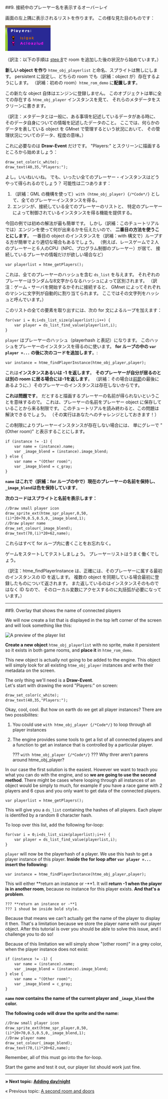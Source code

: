 ##9. 接続中のプレーヤー名を表示するオーバーレイ

画面の左上隅に表示されるリストを作ります。
この様な見た目のものです：

![プレーヤー・リストの表示例](../images/3.PNG)

（訳注：以下の手順は [step 8](../tutorial/8_doors)で room を追加した後の状況から始めています。）

**新しい object を作り** ``htme_obj_playerlist`` と命名、スプライトは無しにします。
persistent に設定し、どちらの room でも（訳補：object が）存在するようにします。
（訳補：初めの room）``htme_rom_demo`` に**配置します**。

この新たな object 自体はエンジンに登録しません。
このオブジェクトは単に全ての存在する ``htme_obj_player`` インスタンスを見て、
それらのメタデータをスクリーンに書きます。

（訳注：メタデータとは一般に、ある事項を記述しているデータがある時に、
そのデータ自身についての情報を記述したデータのこと。
ここでは、何らかのデータを表している object を GMnet で管理するという状況において、
その管理状況についてのデータ、程度の意味。）

これに必要なのは **Draw-Event** だけです。
"Players:" とスクリーンに描画するところから始めましょう：
```gml
draw_set_color(c_white);
draw_text(40,35,"Players:");
```

よし。いいねいいね。
でも、いったい全てのプレーヤー・インスタンスはどうやって得られるのでしょう？
可能性は二つあります：

1. （訳補：GML の機構を使って）``with (htme_obj_player) {/*Code*/}`` として、全てのプレーヤーインスタンスを得る。
2. エンジンが、接続している全てのプレーヤーのリストと、
   特定のプレーヤーによって制御されているインスタンスを得る機能を提供する。

今回の例では初めの解法が最も簡単です。
しかし（訳補：このチュートリアルでは）エンジンを使って何が出来るかを伝えたいので、
**二番目の方法を使うことにします**。
一番目の object のインスタンスを（訳補：with 構文で）ループする方が簡単でより適切な場合もあるでしょう。
（例えば、レースゲームで２人のプレーヤーと６人のCPU（NPC、プログラム制御のプレーヤー）が居て、
接続しているプレーヤの情報だけが欲しい場合など）

```gml
var playerlist = htme_getPlayers();
```

これは、全てのプレーヤーのハッシュを含む ``ds_list`` を与えます。
それぞれのプレーヤーはランダムな8文字からなるハッシュによって区別されます。
（訳注：ゲーム・サーバを開始するかそれに接続すると、
GMnet によってそれぞれのマシンに文字列が自動的に割り当てられます。
ここではその文字列をハッシュと呼んでいます。）

このリストの全ての要素を取り出すには、次の for 文によるループを加えます：
```gml
for(var i = 0;i<ds_list_size(playerlist);i++) {
    var player = ds_list_find_value(playerlist,i);
}
```

``player`` はプレーヤーのハッシュ（playerhash と表記）になります。
このハッシュをプレーヤーのインスタンスを得るのに使います。
**for ループの中の ``var player =...`` の後に次のコードを追加します**。:

```gml
var instance = htme_findPlayerInstance(htme_obj_player,player);
```

これは**インスタンスあるいは -1 を返します**。
**そのプレーヤーが自分が居るのとは別の room に居る場合には-1を返します**。
（訳補：その場合は[前節](../tutorial/8_doors)の最後にあるように、）そのプレーヤーのインスタンスは存在しないからです。

**これは問題です**。
だとすると描画するプレーヤーの名前が得られないということを意味するので。
これは、プレーヤーの名前をプレーヤー object に保存していることから来る制限です。
このチュートリアルを読み終わると、この問題は解決できるでしょう。
（その実行はあなたへのチャレンジとしておきます！）

この制限によりプレーヤーインスタンスが存在しない場合には、
単にグレーで "(Other room)" と表示することにします。

```gml
if (instance != -1) {
    var name = (instance).name;
    var _image_blend = (instance).image_blend;
} else {
    var name = "(Other room)";
    var _image_blend = c_gray;
}
```

**``name`` はこれで（訳補：for ループの中で）現在のプレーヤーの名前を保持し、``_image_blend``は色を保持しています**。

**次のコードはスプライトと名前を表示します：**

```gml
//Draw small player icon
draw_sprite_ext(htme_spr_player,0,50,(i)*20+70,0.5,0.5,0,_image_blend,1);
//Draw player name
draw_set_colour(_image_blend);
draw_text(70,(i)*20+62,name);
```

これらはすべて for ループ内に書くことをお忘れなく。

ゲームをスタートしてテストしましょう。
プレーヤーリストはうまく働くでしょう。

（訳注：htme_findPlayerInstance は、正確には、そのプレーヤーに属する最初のインスタンスの ID を返します。
複数の object を同期している場合最初に登録したものについて返されます。
また返しているのはインスタンスそのものではなく ID なので、
そのローカル変数にアクセスするのに丸括弧が必要になっています。）

---
##9. Overlay that shows the name of connected players

We will now create a list that is displayed in the top left corner of the screen and will look something like this:

![A preview of the player list](images/3.PNG)

**Create a new object** ``htme_obj_playerlist`` with no sprite, make it persistent so it exists in both game rooms, and **place it** in ``htme_rom_demo``.

This new object is actually not going to be added to the engine. This object will simply look for all existing ``htme_obj_player`` instances and write their metadata on the screen.

The only thing we'll need is a **Draw-Event**.  
Let's start with drawing the word "Players:" on screen:
```gml
draw_set_color(c_white);
draw_text(40,35,"Players:");
```

Okay, cool, cool. But how on earth do we get all player instances? There are two possibilites:

1. You could use ``with htme_obj_player {/*Code*/}`` to loop through all player instances
2. The engine provides some tools to get a list of all connected players and a function to get an instance that is controlled by a particular player.

    ??? ``with htme_obj_player {/*Code*/}``
    ??? Why threr aren't parens around htme_obj_player?

In our case the first solution is the easiest. However we want to teach you what you can do with the engine, and so **we are going to use the second method**. There might be cases where looping through all instances of an object would be simply to much, for example if you have a race game with 2 players and 6 cpus and you only want to get data of the connected players.

```gml
var playerlist = htme_getPlayers();
```

This will give you a ``ds_list`` containing the hashes of all players. Each player is identifed by a random 8 character hash.

To loop over this list, add the following for-loop:

```gml
for(var i = 0;i<ds_list_size(playerlist);i++) {
    var player = ds_list_find_value(playerlist,i);
}
```

``player`` will now be the playerhash of a player. We use this hash to get a player instance of this player. **Inside the for loop after ``var player =...`` insert the following:**

```gml
var instance = htme_findPlayerInstance(htme_obj_player,player);
```

This will either **return an instance or -**1. It will **return -1 when the player is in another room**, because no instance for this player exists. **And that's a problem**.

    ??? **return an instance or -**1
    ??? 1 shoud be inside bold style.

Because that means we can't actually get the name of the player to display it then. That's a limitation because we store the player name with our player object. After this tutorial is over you should be able to solve this issue, and I challenge you to do so!

Because of this limitation we will simply show "(other room)" in a grey color, when the player instance does not exist:

```gml
if (instance != -1) {
    var name = (instance).name;
    var _image_blend = (instance).image_blend;
} else {
    var name = "(Other room)";
    var _image_blend = c_gray;
}
```

**``name`` now contains the name of the current player and ``_image_blend`` the color.**

**The following code will draw the sprite and the name:**

```gml
//Draw small player icon
draw_sprite_ext(htme_spr_player,0,50,(i)*20+70,0.5,0.5,0,_image_blend,1);
//Draw player name
draw_set_colour(_image_blend);
draw_text(70,(i)*20+62,name);
```

Remember, all of this must go into the for-loop.

Start the game and test it out, our player list should work just fine.

---

**» Next topic: [Adding day/night](tutorial/10_time)**

« Previous topic: [A second room and doors](tutorial/8_doors)

